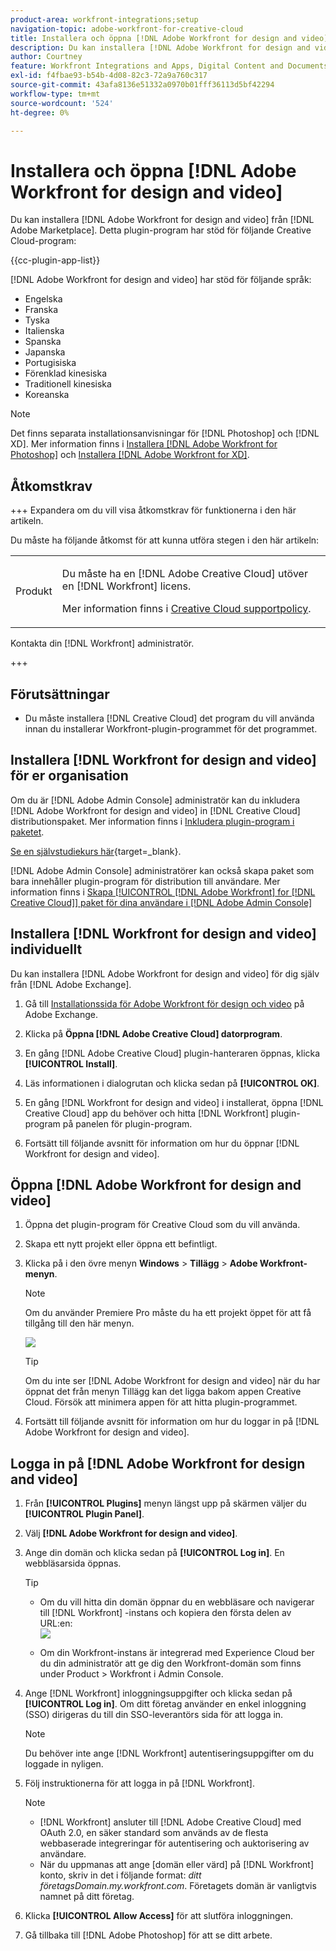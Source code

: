 ```yaml
---
product-area: workfront-integrations;setup
navigation-topic: adobe-workfront-for-creative-cloud
title: Installera och öppna [!DNL Adobe Workfront for design and video]
description: Du kan installera [!DNL Adobe Workfront for design and video] från Adobe Marketplace.
author: Courtney
feature: Workfront Integrations and Apps, Digital Content and Documents
exl-id: f4fbae93-b54b-4d08-82c3-72a9a760c317
source-git-commit: 43afa8136e51332a0970b01fff36113d5bf42294
workflow-type: tm+mt
source-wordcount: '524'
ht-degree: 0%

---
```


# Installera och öppna [!DNL Adobe Workfront for design and video]

Du kan installera [!DNL Adobe Workfront for design and video] från [!DNL Adobe Marketplace]. Detta plugin-program har stöd för följande Creative Cloud-program:

{{cc-plugin-app-list}}

[!DNL Adobe Workfront for design and video] har stöd för följande språk:

* Engelska
* Franska
* Tyska
* Italienska
* Spanska
* Japanska
* Portugisiska
* Förenklad kinesiska
* Traditionell kinesiska
* Koreanska

>[!NOTE]
>
>Det finns separata installationsanvisningar för [!DNL Photoshop] och [!DNL XD]. Mer information finns i [Installera [!DNL Adobe Workfront for Photoshop]](/help/quicksilver/workfront-integrations-and-apps/adobe-workfront-for-creative-cloud/wf-cc-install-ps.md) och [Installera [!DNL Adobe Workfront for XD]](/help/quicksilver/workfront-integrations-and-apps/adobe-workfront-for-creative-cloud/wf-adobe-xd-install.md).


## Åtkomstkrav

+++ Expandera om du vill visa åtkomstkrav för funktionerna i den här artikeln.

Du måste ha följande åtkomst för att kunna utföra stegen i den här artikeln:

<table style="table-layout:auto"> 
 <col> 
 <col> 
 <tbody> 
 <!-- <tr> 
   <td role="rowheader">[!DNL Adobe Workfront] plan*</td> 
   <td> <p>[!UICONTROL Pro] or higher</p> </td> 
  </tr> 
  <tr data-mc-conditions=""> 
   <td role="rowheader">[!DNL Adobe Workfront] license*</td> 
   <td> <p>[!UICONTROL Work] or [!UICONTROL Plan]</p> </td> 
  </tr> -->
  <tr> 
   <td role="rowheader">Produkt</td> 
   <td><p>Du måste ha en [!DNL Adobe Creative Cloud] utöver en [!DNL Workfront] licens.</p><p>Mer information finns i <a href="https://helpx.adobe.com/support/programs/cc-support-policy.html#cce" class="MCXref xref" xrefformat="{para}">Creative Cloud supportpolicy</a>.</p></td> 
  </tr> 
 </tbody> 
</table>

Kontakta din [!DNL Workfront] administratör.

+++

## Förutsättningar

* Du måste installera [!DNL Creative Cloud] det program du vill använda innan du installerar Workfront-plugin-programmet för det programmet.

## Installera [!DNL Workfront for design and video] för er organisation

Om du är [!DNL Adobe Admin Console] administratör kan du inkludera [!DNL Adobe Workfront for design and video] in [!DNL Creative Cloud] distributionspaket. Mer information finns i [Inkludera plugin-program i paketet](https://helpx.adobe.com/in/enterprise/using/manage-extensions.html).

[Se en självstudiekurs här](https://www.youtube.com/watch?v=zzvXNLIBzrc){target=_blank}.

[!DNL Adobe Admin Console] administratörer kan också skapa paket som bara innehåller plugin-program för distribution till användare. Mer information finns i [Skapa [!UICONTROL [!DNL Adobe Workfront] for [!DNL Creative Cloud]] paket för dina användare i [!DNL Adobe Admin Console]](/help/quicksilver/administration-and-setup/configure-integrations/create-plugin-only-packages.md)

## Installera [!DNL Workfront for design and video] individuellt

Du kan installera [!DNL Adobe Workfront for design and video] för dig själv från [!DNL Adobe Exchange].

1. Gå till [Installationssida för Adobe Workfront för design och video](https://adobe.com/go/cc_plugins_discover_plugin?pluginId=108938&amp;workflow=share) på Adobe Exchange.
1. Klicka på **Öppna [!DNL Adobe Creative Cloud] datorprogram**.
1. En gång [!DNL Adobe Creative Cloud] plugin-hanteraren öppnas, klicka **[!UICONTROL Install]**.
1. Läs informationen i dialogrutan och klicka sedan på **[!UICONTROL OK]**.
1. En gång [!DNL Workfront for design and video] i installerat, öppna [!DNL Creative Cloud] app du behöver och hitta [!DNL Workfront] plugin-program på panelen för plugin-program.

1. Fortsätt till följande avsnitt för information om hur du öppnar [!DNL Workfront for design and video].

## Öppna [!DNL Adobe Workfront for design and video]

1. Öppna det plugin-program för Creative Cloud som du vill använda.

1. Skapa ett nytt projekt eller öppna ett befintligt.

1. Klicka på i den övre menyn **Windows** > **Tillägg** > **Adobe Workfront-menyn**.

   >[!NOTE]
   >
   >Om du använder Premiere Pro måste du ha ett projekt öppet för att få tillgång till den här menyn.

   ![](assets/adobe-workfront-menu.png)


   >[!TIP]
   >
   >Om du inte ser [!DNL Adobe Workfront for design and video] när du har öppnat det från menyn Tillägg kan det ligga bakom appen Creative Cloud. Försök att minimera appen för att hitta plugin-programmet.

1. Fortsätt till följande avsnitt för information om hur du loggar in på [!DNL Adobe Workfront for design and video].


## Logga in på [!DNL Adobe Workfront for design and video]

1. Från **[!UICONTROL Plugins]** menyn längst upp på skärmen väljer du **[!UICONTROL Plugin Panel]**.
1. Välj **[!DNL Adobe Workfront for design and video]**.
1. Ange din domän och klicka sedan på **[!UICONTROL Log in]**. En webbläsarsida öppnas.

   >[!TIP]
   >
   >* Om du vill hitta din domän öppnar du en webbläsare och navigerar till [!DNL Workfront] -instans och kopiera den första delen av URL:en:\
   >![](assets/domain-350x50.png)
   >
   > * Om din Workfront-instans är integrerad med Experience Cloud ber du din administratör att ge dig den Workfront-domän som finns under Product > Workfront i Admin Console.

1. Ange [!DNL Workfront] inloggningsuppgifter och klicka sedan på **[!UICONTROL Log in]**. Om ditt företag använder en enkel inloggning (SSO) dirigeras du till din SSO-leverantörs sida för att logga in.

   >[!NOTE]
   >
   >Du behöver inte ange [!DNL Workfront] autentiseringsuppgifter om du loggade in nyligen.

1. Följ instruktionerna för att logga in på [!DNL Workfront].

   >[!NOTE]
   >
   >* [!DNL Workfront] ansluter till [!DNL Adobe Creative Cloud] med OAuth 2.0, en säker standard som används av de flesta webbaserade integreringar för autentisering och auktorisering av användare.
   >* När du uppmanas att ange [domän eller värd] på [!DNL Workfront] konto, skriv in det i följande format: *ditt företagsDomain.my.workfront.com*. Företagets domän är vanligtvis namnet på ditt företag.

1. Klicka **[!UICONTROL Allow Access]** för att slutföra inloggningen.
1. Gå tillbaka till [!DNL Adobe Photoshop] för att se ditt arbete.

